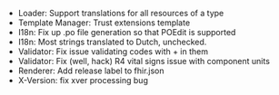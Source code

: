 
* Loader: Support translations for all resources of a type
* Template Manager: Trust extensions template
* I18n: Fix up .po file generation so that POEdit is supported
* I18n: Most strings translated to Dutch, unchecked.
* Validator: Fix issue validating codes with + in them
* Validator: Fix (well, hack) R4 vital signs issue with component units
* Renderer: Add release label to fhir.json
* X-Version: fix xver processing bug
